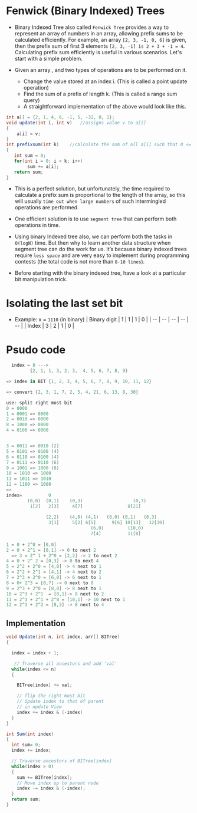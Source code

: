# Fenwick (Binary Indexed) Trees
- Binary Indexed Tree also called `Fenwick Tree` provides a way to represent an array of numbers in an array, allowing prefix sums to be calculated efficiently. For example, an array `[2, 3, -1, 0, 6]` is given, then the prefix sum of first 3 elements `[2, 3, -1] is 2 + 3 + -1 = 4`. Calculating prefix sum efficiently is useful in various scenarios. Let's start with a simple problem.

- Given an array , and two types of operations are to be performed on it.
  - Change the value stored at an index i. (This is called a point update operation)
  - Find the sum of a prefix of length k. (This is called a range sum query)
  - A straightforward implementation of the above would look like this.
```csharp
int a[] = {2, 1, 4, 6, -1, 5, -32, 0, 1};
void update(int i, int v)   //assigns value v to a[i]
{
    a[i] = v;   
}
int prefixsum(int k)    //calculate the sum of all a[i] such that 0 <= i < k
{
   int sum = 0;
   for(int i = 0; i < k; i++)
        sum += a[i];
   return sum;
}
```
- This is a perfect solution, but unfortunately, the time required to calculate a prefix sum is proportional to the length of the array, so this will usually `time out when large numbers` of such intermingled operations are performed.

- One efficient solution is to use `segment tree` that can perform both operations in  time.

- Using binary Indexed tree also, we can perform both the tasks in `O(logN)` time. But then why to learn another data structure when segment tree can do the work for us. It’s because binary indexed trees require `less space` and are very easy to implement during programming contests (the total code is not more than `8-10 lines`).

- Before starting with the binary indexed tree, have a look at a particular bit manipulation trick.

# Isolating the last set bit
- Example: x = `1110` (in binary)
| Binary digit | 1 | 1 | 1 | 0 |
| -- | -- | -- | -- | -- |
| Index | 3 | 2 | 1 | 0 |

# Psudo code

```csharp
  index = 0 --->
         {2, 1, 1, 3, 2, 3,  4, 5, 6, 7, 8, 9} 

=> index in BIT {1, 2, 3, 4, 5, 6, 7, 8, 9, 10, 11, 12}

=> convert {2, 3, 1, 7, 2, 5, 4, 21, 6, 13, 8, 30}

use: split right most bit 
0 = 0000
1 = 0001 => 0000
2 = 0010 => 0000
8 = 1000 => 0000
4 = 0100 => 0000


3 = 0011 => 0010 (2)
5 = 0101 => 0100 (4)
6 = 0110 => 0100 (4)
7 = 0111 => 0110 (6)
9 = 1001 => 1000 (8)
10 = 1010 => 1000
11 = 1011 => 1010
12 = 1100 => 1000
=>
index=			0
		(0,0)  (0,1)	(0,3)			        (0,7)
		 1[2]   2[3]	 4[7]   		      8[21]		
		 
		       (2,2)	(4,0) (4,1)   (8,0) (8,1)   (8,3)
		        3[1]	 5[2] 6[5]      9[6] 10[13]   12[30]
							    (6,0)		  (10,0)
						        7[4]		  11[8]
	
1 = 0 + 2^0 = [0,0]
2 = 0 + 2^1 = [0,1] -> 0 to next 2
  => 3 = 2^ 1 + 2^0 = [2,2] -> 2 to next 2
4 = 0 + 2^ 2 = [0,3] -> 0 to next 4
5 = 2^2 + 2^0 = [4,0] -> 4 next to 1
6 = 2^2 + 2^1 = [4,1] -> 4 next to 2
7 = 2^3 + 2^0 = [6,0] -> 6 next to 1
8 = 0+ 2^3 = [0,7] -> 0 next to 8
9 = 2^3 + 2^0 = [8,0] -> 8 next to 1
10 = 2^3 + 2^1  = [8,1]-> 8 next to 2
11 = 2^3 + 2^1 + 2^0 = [10,1] -> 10 next to 1
12 = 2^3 + 2^2 = [8,3] -> 8 next to 4
```

## Implementation

```csharp
void Update(int n, int index, arr[] BITree)
{

  index = index + 1;

   // Traverse all ancestors and add 'val' 
  while(index <= n)
  { 

    BITree[index] += val;

    // flip the right most bit 
    // Update index to that of parent 
    // in update View 
    index += index & (-index)
  }
}

int Sum(int index)
{
  int sum= 0;
  index += index;

  // Traverse ancestors of BITree[index] 
  while(index > 0)
  {
    sum += BITree[index];
    // Move index up to parent node
    index -= index & (-index);
  }
  return sum;
}
```